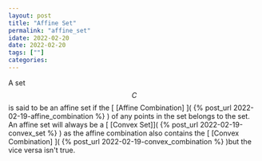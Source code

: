 ```yaml
---
layout: post
title: "Affine Set"
permalink: "affine_set"
idate: 2022-02-20
date: 2022-02-20
tags: [""]
categories:
---
```


A set $$C$$ is said to be an affine set if the [ [Affine Combination] ]( {%
post_url 2022-02-19-affine_combination %} ) of any points in the set belongs to
the set. An affine set will always be a [ [Convex Set]]( {% post_url
2022-02-19-convex_set %} ) as the affine combination also contains the 
[ [Convex Combination] ]( {% post_url 2022-02-19-convex_combination %} )but the
vice versa isn't true.
